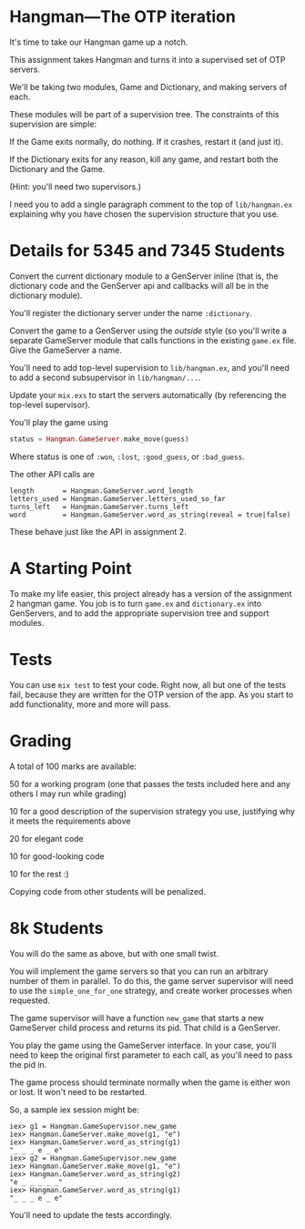 # Hangman—The OTP iteration

It's time to take our Hangman game up a notch.

This assignment takes Hangman and turns it into a supervised set of OTP servers.

We'll be taking two modules, Game and Dictionary, and making servers of each.

These modules will be part of a supervision tree. The constraints of
this supervision are simple:

If the Game exits normally, do nothing. If it crashes, restart it (and just it).

If the Dictionary exits for any reason, kill any game, and restart both the
Dictionary and the Game.

(Hint: you'll need two supervisors.)

I need you to add a single paragraph comment to the top of
`lib/hangman.ex` explaining why you have chosen the supervision
structure that you use.


# Details for 5345 and 7345 Students

Convert the current dictionary module to a GenServer inline (that is, the
dictionary code and the GenServer api and callbacks will all be in the
dictionary module).

You'll register the dictionary server under the name `:dictionary`.

Convert the game to a GenServer using the *outside* style (so you'll
write a separate GameServer module that calls functions in the
existing `game.ex` file. Give the GameServer a name.

You'll need to add top-level supervision to `lib/hangman.ex`, and
you'll need to add a second subsupervisor in `lib/hangman/...`.

Update your `mix.exs` to start the servers automatically (by
referencing the top-level supervisor).


You'll play the game using

~~~ elixir
status = Hangman.GameServer.make_move(guess)
~~~

Where status is one of `:won`, `:lost`, `:good_guess`, or `:bad_guess`.

The other API calls are

~~~
length       = Hangman.GameServer.word_length
letters_used = Hangman.GameServer.letters_used_so_far
turns_left   = Hangman.GameServer.turns_left
word         = Hangman.GameServer.word_as_string(reveal = true|false)
~~~

These behave just like the API in assignment 2.

# A Starting Point

To make my life easier, this project already has a version of the
assignment 2 hangman game. You job is to turn `game.ex` and
`dictionary.ex` into GenServers, and to add the appropriate supervision
tree and support modules.

# Tests

You can use `mix test` to test your code. Right now, all but one of the
tests fail, because they are written for the OTP version of the app.
As you start to add functionality, more and more will pass.

# Grading

A total of 100 marks are available:

50 for a working program (one that passes the tests included here and any
   others I may run while grading)

10 for a good description of the supervision strategy you use, justifying
   why it meets the requirements above

20 for elegant code

10 for good-looking code

10 for the rest :)

Copying code from other students will be penalized.


# 8k Students

You will do the same as above, but with one small twist.

You will implement the game servers so that you can run an arbitrary
number of them in parallel. To do this, the game server supervisor
will need to use the `simple_one_for_one` strategy, and create worker
processes when requested.

The game supervisor will have a function `new_game` that starts a new
GameServer child process and returns its pid. That child is a GenServer.

You play the game using the GameServer interface. In your case, you'll
need to keep the original first parameter to each call, as you'll need
to pass the pid in.

The game process should terminate normally when the game is either won
or lost. It won't need to be restarted.

So, a sample iex session might be:

~~~
iex> g1 = Hangman.GameSupervisor.new_game
iex> Hangman.GameServer.make_move(g1, "e")
iex> Hangman.GameServer.word_as_string(g1)
"_ _ _ e _ e"
iex> g2 = Hangman.GameSupervisor.new_game
iex> Hangman.GameServer.make_move(g1, "e")
iex> Hangman.GameServer.word_as_string(g2)
"e _ _ _ _ _"
iex> Hangman.GameServer.word_as_string(g1)
"_ _ _ e _ e"
~~~

You'll need to update the tests accordingly.
